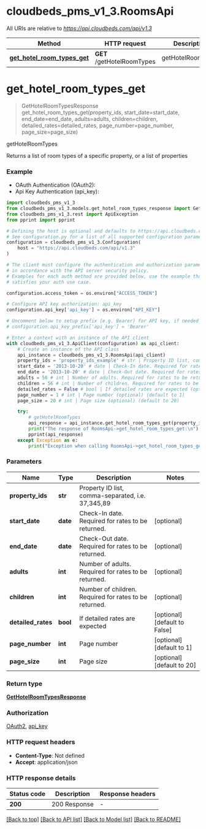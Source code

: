 # cloudbeds_pms_v1_3.RoomsApi

All URIs are relative to *https://api.cloudbeds.com/api/v1.3*

Method | HTTP request | Description
------------- | ------------- | -------------
[**get_hotel_room_types_get**](RoomsApi.md#get_hotel_room_types_get) | **GET** /getHotelRoomTypes | getHotelRoomTypes


# **get_hotel_room_types_get**
> GetHotelRoomTypesResponse get_hotel_room_types_get(property_ids, start_date=start_date, end_date=end_date, adults=adults, children=children, detailed_rates=detailed_rates, page_number=page_number, page_size=page_size)

getHotelRoomTypes

Returns a list of room types of a specific property, or a list of properties

### Example

* OAuth Authentication (OAuth2):
* Api Key Authentication (api_key):

```python
import cloudbeds_pms_v1_3
from cloudbeds_pms_v1_3.models.get_hotel_room_types_response import GetHotelRoomTypesResponse
from cloudbeds_pms_v1_3.rest import ApiException
from pprint import pprint

# Defining the host is optional and defaults to https://api.cloudbeds.com/api/v1.3
# See configuration.py for a list of all supported configuration parameters.
configuration = cloudbeds_pms_v1_3.Configuration(
    host = "https://api.cloudbeds.com/api/v1.3"
)

# The client must configure the authentication and authorization parameters
# in accordance with the API server security policy.
# Examples for each auth method are provided below, use the example that
# satisfies your auth use case.

configuration.access_token = os.environ["ACCESS_TOKEN"]

# Configure API key authorization: api_key
configuration.api_key['api_key'] = os.environ["API_KEY"]

# Uncomment below to setup prefix (e.g. Bearer) for API key, if needed
# configuration.api_key_prefix['api_key'] = 'Bearer'

# Enter a context with an instance of the API client
with cloudbeds_pms_v1_3.ApiClient(configuration) as api_client:
    # Create an instance of the API class
    api_instance = cloudbeds_pms_v1_3.RoomsApi(api_client)
    property_ids = 'property_ids_example' # str | Property ID list, comma-separated, i.e. 37,345,89
    start_date = '2013-10-20' # date | Check-In date. Required for rates to be returned. (optional)
    end_date = '2013-10-20' # date | Check-Out date. Required for rates to be returned. (optional)
    adults = 56 # int | Number of adults. Required for rates to be returned. (optional)
    children = 56 # int | Number of children. Required for rates to be returned. (optional)
    detailed_rates = False # bool | If detailed rates are expected (optional) (default to False)
    page_number = 1 # int | Page number (optional) (default to 1)
    page_size = 20 # int | Page size (optional) (default to 20)

    try:
        # getHotelRoomTypes
        api_response = api_instance.get_hotel_room_types_get(property_ids, start_date=start_date, end_date=end_date, adults=adults, children=children, detailed_rates=detailed_rates, page_number=page_number, page_size=page_size)
        print("The response of RoomsApi->get_hotel_room_types_get:\n")
        pprint(api_response)
    except Exception as e:
        print("Exception when calling RoomsApi->get_hotel_room_types_get: %s\n" % e)
```



### Parameters


Name | Type | Description  | Notes
------------- | ------------- | ------------- | -------------
 **property_ids** | **str**| Property ID list, comma-separated, i.e. 37,345,89 | 
 **start_date** | **date**| Check-In date. Required for rates to be returned. | [optional] 
 **end_date** | **date**| Check-Out date. Required for rates to be returned. | [optional] 
 **adults** | **int**| Number of adults. Required for rates to be returned. | [optional] 
 **children** | **int**| Number of children. Required for rates to be returned. | [optional] 
 **detailed_rates** | **bool**| If detailed rates are expected | [optional] [default to False]
 **page_number** | **int**| Page number | [optional] [default to 1]
 **page_size** | **int**| Page size | [optional] [default to 20]

### Return type

[**GetHotelRoomTypesResponse**](GetHotelRoomTypesResponse.md)

### Authorization

[OAuth2](../README.md#OAuth2), [api_key](../README.md#api_key)

### HTTP request headers

 - **Content-Type**: Not defined
 - **Accept**: application/json

### HTTP response details

| Status code | Description | Response headers |
|-------------|-------------|------------------|
**200** | 200 Response |  -  |

[[Back to top]](#) [[Back to API list]](../README.md#documentation-for-api-endpoints) [[Back to Model list]](../README.md#documentation-for-models) [[Back to README]](../README.md)

